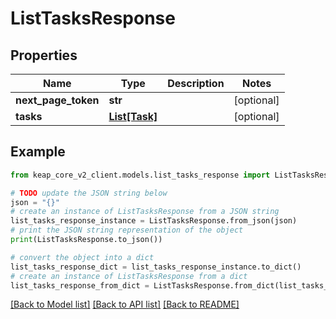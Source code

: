 # ListTasksResponse


## Properties

Name | Type | Description | Notes
------------ | ------------- | ------------- | -------------
**next_page_token** | **str** |  | [optional] 
**tasks** | [**List[Task]**](Task.md) |  | [optional] 

## Example

```python
from keap_core_v2_client.models.list_tasks_response import ListTasksResponse

# TODO update the JSON string below
json = "{}"
# create an instance of ListTasksResponse from a JSON string
list_tasks_response_instance = ListTasksResponse.from_json(json)
# print the JSON string representation of the object
print(ListTasksResponse.to_json())

# convert the object into a dict
list_tasks_response_dict = list_tasks_response_instance.to_dict()
# create an instance of ListTasksResponse from a dict
list_tasks_response_from_dict = ListTasksResponse.from_dict(list_tasks_response_dict)
```
[[Back to Model list]](../README.md#documentation-for-models) [[Back to API list]](../README.md#documentation-for-api-endpoints) [[Back to README]](../README.md)


